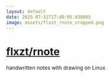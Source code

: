 ```yaml
---
layout: default
date: 2025-07-31T17:40:05.038885
image: assets/flxzt_rnote_cropped.png
---
```


# [flxzt/rnote](https://github.com/flxzt/rnote)

handwritten notes with drawing on Linux
